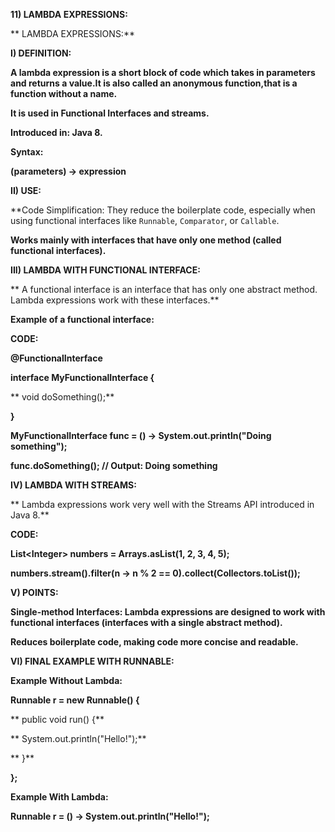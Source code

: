 **11) LAMBDA EXPRESSIONS:**

** LAMBDA EXPRESSIONS:**

**I) DEFINITION:**

**A lambda expression is a short block of code which takes in parameters and returns a value.It is also called an anonymous function,that is a function without a name.**

**It is used in Functional Interfaces and streams.**

**Introduced in: Java 8.**

**Syntax:**

**(parameters) -> expression**

**II) USE:**

**Code Simplification: They reduce the boilerplate code, especially when using functional interfaces like <code>Runnable</code>, <code>Comparator</code>, or <code>Callable</code>.</strong>

**Works mainly with interfaces that have only one method (called functional interfaces).**

**III) LAMBDA WITH FUNCTIONAL INTERFACE:**

** A functional interface is an interface that has only one abstract method. Lambda expressions work with these interfaces.**

**Example of a functional interface:**

**CODE:**

**@FunctionalInterface**

**interface MyFunctionalInterface {**

**    void doSomething();**

**}**

**MyFunctionalInterface func = () -> System.out.println("Doing something");**

**func.doSomething();  // Output: Doing something**

**IV) LAMBDA WITH STREAMS:**

** Lambda expressions work very well with the Streams API introduced in Java 8.**

**CODE:**

**List&lt;Integer> numbers = Arrays.asList(1, 2, 3, 4, 5);**

**numbers.stream().filter(n -> n % 2 == 0).collect(Collectors.toList());**

**V) POINTS:**

**Single-method Interfaces: Lambda expressions are designed to work with functional interfaces (interfaces with a single abstract method).**

**Reduces boilerplate code, making code more concise and readable.**

**VI) FINAL EXAMPLE WITH RUNNABLE:**

**Example Without Lambda:**

**Runnable r = new Runnable() {**

**    public void run() {**

**        System.out.println("Hello!");**

**    }**

**};**

**Example With Lambda:**

**Runnable r = () -> System.out.println("Hello!");**